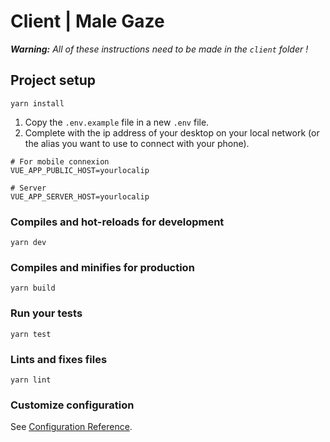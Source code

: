 # Client | Male Gaze

_**Warning:** All of these instructions need to be made in the `client` folder !_

## Project setup
```
yarn install
```
1. Copy the `.env.example` file in a new `.env` file.
2. Complete with the ip address of your desktop on your local network (or the alias you want to use to connect with your phone).

```dotenv
# For mobile connexion
VUE_APP_PUBLIC_HOST=yourlocalip

# Server
VUE_APP_SERVER_HOST=yourlocalip
```

### Compiles and hot-reloads for development
```
yarn dev
```

### Compiles and minifies for production
```
yarn build
```

### Run your tests
```
yarn test
```

### Lints and fixes files
```
yarn lint
```

### Customize configuration
See [Configuration Reference](https://cli.vuejs.org/config/).
